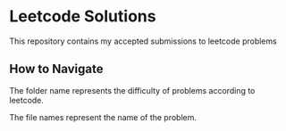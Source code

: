 # Leetcode Solutions
This repository contains my accepted submissions to leetcode problems

## How to Navigate
The folder name represents the difficulty of problems according to leetcode.

The file names represent the name of the problem.
